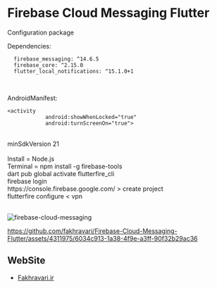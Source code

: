 # Firebase Cloud Messaging Flutter
Configuration package
<br/>

Dependencies:
```
  firebase_messaging: ^14.6.5
  firebase_core: ^2.15.0
  flutter_local_notifications: ^15.1.0+1
```
<br/>

AndroidManifest:
```
<activity
            android:showWhenLocked="true"
            android:turnScreenOn="true">
```
<br/>
minSdkVersion 21
<br/><br/>
Install = Node.js <br/>
Terminal = npm install -g firebase-tools <br/>
dart pub global activate flutterfire_cli <br/>
firebase login <br/>
https://console.firebase.google.com/   >   create project <br/>
flutterfire configure     <    vpn <br/>

<br/>

![firebase-cloud-messaging](https://github.com/fakhravari/Firebase-Cloud-Messaging-Flutter/assets/4311975/a14c40f2-74b5-417d-ae4f-e082e2f18dd9)
<br/>


https://github.com/fakhravari/Firebase-Cloud-Messaging-Flutter/assets/4311975/6034c913-1a38-4f9e-a3ff-90f32b29ac36
 

## WebSite
- [Fakhravari.ir](https://fakhravari.ir)

